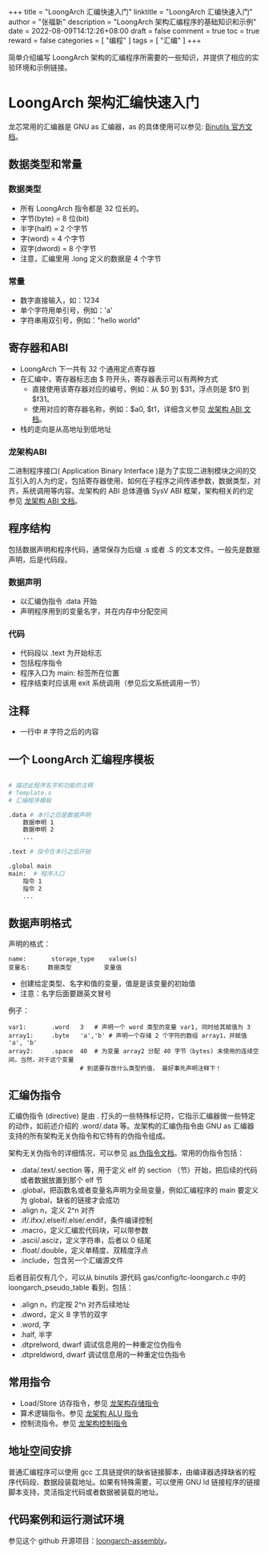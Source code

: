 +++
title = "LoongArch 汇编快速入门"
linktitle = "LoongArch 汇编快速入门"
author = "张福新"
description = "LoongArch 架构汇编程序的基础知识和示例"
date = 2022-08-09T14:12:26+08:00
draft = false
comment = true
toc = true
reward = false
categories = [
  "编程"
]
tags = [
  "汇编"
]
+++

简单介绍编写 LoongArch 架构的汇编程序所需要的一些知识，并提供了相应的实验环境和示例链接。

<!--more-->

# LoongArch 架构汇编快速入门

龙芯常用的汇编器是 GNU as 汇编器，as 的具体使用可以参见: [Binutils 官方文档](https://sourceware.org/binutils/docs/as/)。

## 数据类型和常量

### 数据类型

* 所有 LoongArch 指令都是 32 位长的。
* 字节(byte) = 8 位(bit)
* 半字(half) = 2 个字节
* 字(word) = 4 个字节
* 双字(dword) = 8 个字节
* 注意，汇编里用 .long 定义的数据是 4 个字节

### 常量

* 数字直接输入，如：1234
* 单个字符用单引号，例如：'a'
* 字符串用双引号，例如："hello world"

## 寄存器和ABI

* LoongArch 下一共有 32 个通用定点寄存器
* 在汇编中，寄存器标志由 $ 符开头，寄存器表示可以有两种方式
    - 直接使用该寄存器对应的编号，例如：从 $0 到 $31，浮点则是 $f0 到 $f31。
    - 使用对应的寄存器名称，例如：$a0, $t1，详细含义参见 [龙架构 ABI 文档](https://loongson.github.io/LoongArch-Documentation/LoongArch-ELF-ABI-EN.html)。
* 栈的走向是从高地址到低地址

### 龙架构ABI

二进制程序接口( Application Binary Interface )是为了实现二进制模块之间的交互引入的人为约定，包括寄存器使用、如何在子程序之间传递参数，数据类型，对齐，系统调用等内容。龙架构的 ABI 总体遵循 SysV ABI 框架，架构相关的约定参见 [龙架构 ABI 文档](https://loongson.github.io/LoongArch-Documentation/LoongArch-ELF-ABI-EN.html)。

## 程序结构

包括数据声明和程序代码，通常保存为后缀 .s 或者 .S 的文本文件。一般先是数据声明，后是代码段。

### 数据声明

* 以汇编伪指令 .data 开始
* 声明程序用到的变量名字，并在内存中分配空间

### 代码

* 代码段以 .text 为开始标志
* 包括程序指令
* 程序入口为 main: 标签所在位置
* 程序结束时应该用 exit 系统调用（参见后文系统调用一节）

## 注释

* 一行中 # 字符之后的内容

## 一个 LoongArch 汇编程序模板

```bash

# 描述此程序名字和功能的注释
# Template.s
# 汇编程序模板

.data # 本行之后是数据声明
    数据申明 1
    数据申明 2
    ...

.text # 指令在本行之后开始

.global main
main:  # 程序入口
    指令 1
    指令 2
    ...
```


## 数据声明格式

声明的格式：

    name:       storage_type	value(s)	
    变量名:     数据类型         变量值     

* 创建给定类型、名字和值的变量，值是是该变量的初始值
* 注意：名字后面要跟英文冒号

例子：

    var1:		.word	3	# 声明一个 word 类型的变量 var1, 同时给其赋值为 3
    array1:		.byte	'a','b'	# 声明一个存储 2 个字符的数组 array1，并赋值 'a', 'b'
    array2:		.space	40	# 为变量 array2 分配 40 字节（bytes) 未使用的连续空间，当然，对于这个变量
    　　　　　　　　　　　　# 到底要存放什么类型的值， 最好事先声明注释下！
     
## 汇编伪指令

汇编伪指令 (directive) 是由 . 打头的一些特殊标记符，它指示汇编器做一些特定的动作，如前述介绍的 .word/.data 等。龙架构的汇编伪指令由 GNU as 汇编器支持的所有架构无关伪指令和它特有的伪指令组成。

架构无关伪指令的详细情况，可以参见 [as 伪指令文档](https://sourceware.org/binutils/docs/as/Pseudo-Ops.html)。常用的伪指令包括：

* .data/.text/.section 等，用于定义 elf 的 section （节）开始，把后续的代码或者数据放置到那个 elf 节
* .global，把函数名或者变量名声明为全局变量，例如汇编程序的 main 要定义为 global，缺省的链接才会成功
* .align n，定义 2^n 对齐
* .if/.ifxx/.elseif/.else/.endif，条件编译控制
* .macro，定义汇编宏代码块，可以带参数
* .ascii/.asciz，定义字符串，后者以 0 结尾
* .float/.double，定义单精度、双精度浮点
* .include，包含另一个汇编源文件

后者目前仅有几个，可以从 binutils 源代码 gas/config/tc-loongarch.c 中的 loongarch_pseudo_table 看到，包括：

* .align n，约定按 2^n 对齐后续地址
* .dword，定义 8 字节的双字
* .word, 字
* .half, 半字
* .dtprelword, dwarf 调试信息用的一种重定位伪指令
* .dtpreldword, dwarf 调试信息用的一种重定位伪指令

## 常用指令

* Load/Store 访存指令，参见 [龙架构存储指令](https://foxsen.github.io/archbase/sec-ISA.html#tab:mem-inst)
* 算术逻辑指令。参见 [龙架构 ALU 指令](https://foxsen.github.io/archbase/sec-ISA.html#tab:alu-inst)
* 控制流指令。参见 [龙架构控制指令](https://foxsen.github.io/archbase/sec-ISA.html#tab:control-inst)

## 地址空间安排

普通汇编程序可以使用 gcc 工具链提供的缺省链接脚本，由编译器选择缺省的程序代码段、数据段装载地址。如果有特殊需要，可以使用 GNU ld 链接程序的链接脚本支持，灵活指定代码或者数据被装载的地址。

## 代码案例和运行测试环境

参见这个 github 开源项目：[loongarch-assembly](https://github.com/foxsen/loongarch-assembly.git)。

